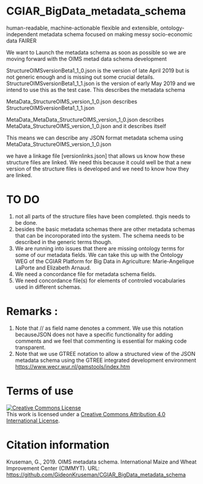 # CGIAR_BigData_metadata_schema
human-readable, machine-actionable flexible and extensible, ontology-independent metadata schema focused on making messy socio-economic data FAIRER

We want to Launch the metadata schema as soon as possible so we are moving forward with the OIMS metad data schema development

StructureOIMSversionBeta1_1_0.json is the version of late April 2019 but is not generic enough and is missing out some crucial details.
StructureOIMSversionBeta1_1_1.json is the version of early May 2019 and we intend to use this as the test case. This describes the metadata schema

MetaData_StructureOIMS_version_1_0.json describes StructureOIMSversionBeta1_1_1.json

MetaData_MetaData_StructureOIMS_version_1_0.json  describes  MetaData_StructureOIMS_version_1_0.json and it describes itself

This means we can describe any JSON format metadata schema using MetaData_StructureOIMS_version_1_0.json

we have a linkage file [versionlinks.json] that allows us know how these structure files are linked. We need this because it could well be that a new version of the structure files is developed and we need to know how they are linked.

# TO DO
1. not all parts of the structure files have been completed. thgis needs to be done.
2. besides the basic metadata schemas there are other metadata schemas that can be incoroporated into the system. The schema needs to be described in the generic terms though.
3. We are running into issues that there are missing ontology terms for some of our metadata fields. We can take this up with the Ontology WEG of the CGIAR Platform for Big Data in Agriculture: Marie-Angelique LaPorte and Elizabeth Arnaud.
4. We need a concordance file for metadata schema fields.
5. We need concordance file(s) for elements of controled vocabularies used in different schemas. 

# Remarks   :                                                                  
 1. Note that // as field name denotes a comment. We use this notation       
becauseJSON does not have a specific functionality for adding comments and we
feel that commenting is essential for making code transparent.               
 2. Note that we use GTREE notation to allow a structured view of the JSON   
metadata schema using the GTREE integrated development environment           
https://www.wecr.wur.nl/gamstools/index.htm                                  



# Terms of use
<a rel="license" href="http://creativecommons.org/licenses/by/4.0/"><img alt="Creative Commons License" style="border-width:0" src="https://i.creativecommons.org/l/by/4.0/88x31.png" /></a><br />This work is licensed under a <a rel="license" href="http://creativecommons.org/licenses/by/4.0/">Creative Commons Attribution 4.0 International License</a>.

# Citation information
Kruseman, G., 2019. OIMS metadata schema. International Maize and Wheat Improvement Center (CIMMYT). URL: https://github.com/GideonKruseman/CGIAR_BigData_metadata_schema
